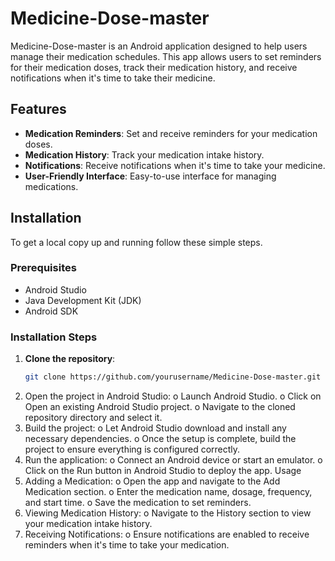 # Medicine-Dose-master

Medicine-Dose-master is an Android application designed to help users manage their medication schedules. This app allows users to set reminders for their medication doses, track their medication history, and receive notifications when it's time to take their medicine.

## Features

- **Medication Reminders**: Set and receive reminders for your medication doses.
- **Medication History**: Track your medication intake history.
- **Notifications**: Receive notifications when it's time to take your medicine.
- **User-Friendly Interface**: Easy-to-use interface for managing medications.

## Installation

To get a local copy up and running follow these simple steps.

### Prerequisites

- Android Studio
- Java Development Kit (JDK)
- Android SDK

### Installation Steps

1. **Clone the repository**:
   ```sh
   git clone https://github.com/yourusername/Medicine-Dose-master.git

2.	Open the project in Android Studio:
o	Launch Android Studio.
o	Click on Open an existing Android Studio project.
o	Navigate to the cloned repository directory and select it.
3.	Build the project:
o	Let Android Studio download and install any necessary dependencies.
o	Once the setup is complete, build the project to ensure everything is configured correctly.
4.	Run the application:
o	Connect an Android device or start an emulator.
o	Click on the Run button in Android Studio to deploy the app.
Usage
1.	Adding a Medication:
o	Open the app and navigate to the Add Medication section.
o	Enter the medication name, dosage, frequency, and start time.
o	Save the medication to set reminders.
2.	Viewing Medication History:
o	Navigate to the History section to view your medication intake history.
3.	Receiving Notifications:
o	Ensure notifications are enabled to receive reminders when it's time to take your medication.


